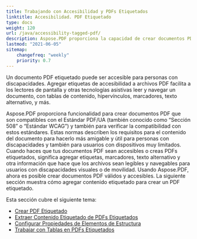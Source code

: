 ```yaml
---
title: Trabajando con Accesibilidad y PDFs Etiquetados
linktitle: Accesibilidad. PDF Etiquetado
type: docs
weight: 120
url: /java/accessibility-tagged-pdf/
description: Aspose.PDF proporciona la capacidad de crear documentos PDF etiquetados, permitiéndole etiquetar los elementos estructurales. Aprenda más sobre cómo obtener PDFs accesibles.
lastmod: "2021-06-05"
sitemap:
    changefreq: "weekly"
    priority: 0.7
---
```


Un documento PDF etiquetado puede ser accesible para personas con discapacidades. Agregar etiquetas de accesibilidad a archivos PDF facilita a los lectores de pantalla y otras tecnologías asistivas leer y navegar un documento, con tablas de contenido, hipervínculos, marcadores, texto alternativo, y más.

Aspose.PDF proporciona funcionalidad para crear documentos PDF que son compatibles con el Estándar PDF/UA (también conocido como “Sección 508” o “Estándar WCAG”) y también para verificar la compatibilidad con estos estándares.
 Estas normas describen los requisitos para el contenido del documento para hacerlo más amigable y útil para personas con discapacidades y también para usuarios con dispositivos muy limitados. Cuando haces que tus documentos PDF sean accesibles o creas PDFs etiquetados, significa agregar etiquetas, marcadores, texto alternativo y otra información que hace que los archivos sean legibles y navegables para usuarios con discapacidades visuales o de movilidad. Usando Aspose.PDF, ahora es posible crear documentos PDF válidos y accesibles. La siguiente sección muestra cómo agregar contenido etiquetado para crear un PDF etiquetado.

Esta sección cubre el siguiente tema:

- [Crear PDF Etiquetado](/pdf/java/create-tagged-pdf-documents/)
- [Extraer Contenido Etiquetado de PDFs Etiquetados](/pdf/java/extract-tagged-content-from-tagged-pdfs/)
- [Configurar Propiedades de Elementos de Estructura](/pdf/java/set-tagged-pdfs-element-properties/)
- [Trabajar con Tablas en PDFs Etiquetados](/pdf/java/working-with-table-in-tagged-pdfs/)